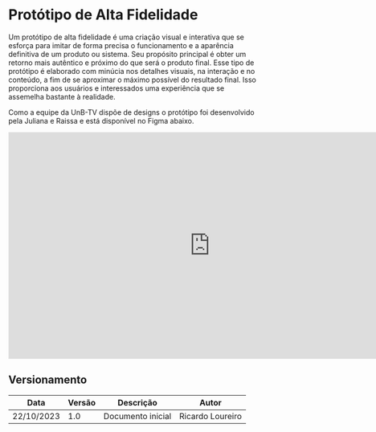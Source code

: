 # Protótipo de Alta Fidelidade

Um protótipo de alta fidelidade é uma criação visual e interativa que se esforça para imitar de forma precisa o funcionamento e a aparência definitiva de um produto ou sistema. Seu propósito principal é obter um retorno mais autêntico e próximo do que será o produto final. Esse tipo de protótipo é elaborado com minúcia nos detalhes visuais, na interação e no conteúdo, a fim de se aproximar o máximo possível do resultado final. Isso proporciona aos usuários e interessados uma experiência que se assemelha bastante à realidade.

Como a equipe da UnB-TV dispõe de designs o protótipo foi desenvolvido pela Juliana e Raissa e está disponível no Figma abaixo.

<iframe style="border: 1px solid rgba(0, 0, 0, 0.1);" width="800" height="450" src="https://www.figma.com/embed?embed_host=share&url=https%3A%2F%2Fwww.figma.com%2Ffile%2Fn1XdwbzDFN8wMVLvoDkRsB%2FApp-UnBTV%3Ftype%3Ddesign%26node-id%3D0%253A1%26mode%3Ddesign%26t%3DwsPFRoaRzU7cYf7O-1" allowfullscreen></iframe>

## Versionamento

| Data       | Versão | Descrição             | Autor            |
|------------|--------|-----------------------|------------------|
| 22/10/2023 | 1.0    | Documento inicial     | Ricardo Loureiro |

